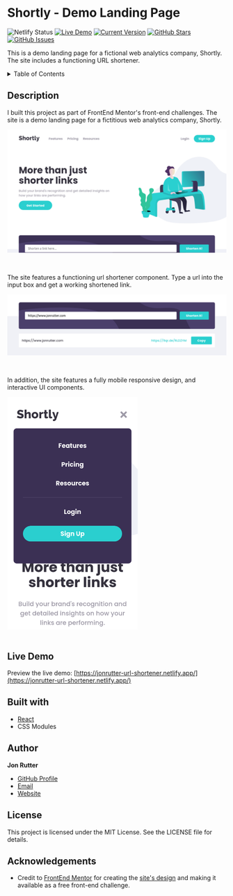 # Shortly - Demo Landing Page

![Netlify Status](https://api.netlify.com/api/v1/badges/a92e1e86-e021-4968-a686-3bd7404647fe/deploy-status)
[![Live Demo](https://img.shields.io/badge/demo-online-green.svg)](https://jonrutter-url-shortener.netlify.app/)
[![Current Version](https://img.shields.io/badge/version-1.0.0-green.svg)](https://github.com/rutterjt/url-shortener)
[![GitHub Stars](https://img.shields.io/github/stars/rutterjt/url-shortener.svg)](https://github.com/rutterjt/url-shortener/stargazers)
[![GitHub Issues](https://img.shields.io/github/issues/rutterjt/url-shortener.svg)](https://github.com/rutterjt/url-shortener/issues)

This is a demo landing page for a fictional web analytics company, Shortly. The site includes a functioning URL shortener.

<details>
  <summary>Table of Contents</summary>
  <ol>
    <li><a href="#description">Description</a></li>
    <li><a href="#live-demo">Live Demo</a></li>
    <li><a href="#built-with">Built With</a></li>
    <li><a href="#author">Author</a></li>
    <li><a href="#license">License</a></li>
    <li><a href="#acknowledgements">Acknowledgments</a></li>
  </ol>
</details>

## Description

I built this project as part of FrontEnd Mentor's front-end challenges. The site is a demo landing page for a fictitious web analytics company, Shortly.

![Preview of the Shortly Landing Page project](./github/preview-main.png)

<br />

The site features a functioning url shortener component. Type a url into the input box and get a working shortened link.

![Preview of the url shortener component](./github/preview-shortener.png)

<br />

In addition, the site features a fully mobile responsive design, and interactive UI components.

<div>
  <img src="./github/preview-mobile-nav.png" alt="Preview of mobile nav interactivity" width="300px" />
</div>

<br />

## Live Demo

Preview the live demo: [https://jonrutter-url-shortener.netlify.app/](https://jonrutter-url-shortener.netlify.app/)

## Built with

- [React](https://reactjs.org/)
- CSS Modules

## Author

**Jon Rutter**

- [GitHub Profile](https://www.github.com/rutterjt)
- [Email](mailto:contact@jonrutter.io)
- [Website](https://www.jonrutter.io)

## License

This project is licensed under the MIT License. See the LICENSE file for details.

## Acknowledgements

- Credit to [FrontEnd Mentor](https://www.frontendmentor.io/) for creating the [site's design](https://www.frontendmentor.io/challenges/url-shortening-api-landing-page-2ce3ob-G) and making it available as a free front-end challenge.

